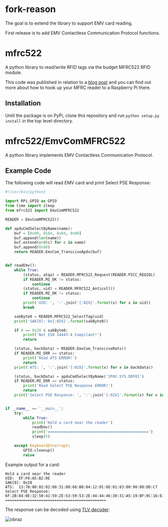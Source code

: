 # fork-reason

The goal is to extend the library to support EMV card reading.

First release is to add EMV Contactless Communication Protocol functions.

# mfrc522

A python library to read/write RFID tags via the budget MFRC522 RFID module.

This code was published in relation to a [blog post](https://pimylifeup.com/raspberry-pi-rfid-rc522/) and you can find out more about how to hook up your MFRC reader to a Raspberry Pi there.

## Installation

Until the package is on PyPi, clone this repository and run `python setup.py install` in the top level directory.

# mfrc522/EmvComMFRC522

A python library implements EMV Contactless Communication Protocol.

## Example Code

The following code will read EMV card and print Select PSE Response: 

```python
#!/usr/bin/python3

import RPi.GPIO as GPIO
from time import sleep
from mfrc522 import EmvComMFRC522

READER = EmvComMFRC522()

def apduCmdSelectByName(name):
    buf = [0x00, 0xA4, 0x04, 0x00]
    buf.append(len(name))
    buf.extend(ord(c) for c in name)
    buf.append(0x00)
    return READER.EmvCom_TransciveApdu(buf)


def readEmv():
    while True:
        (status, atqa) = READER.MFRC522_Request(READER.PICC_REQIDL)
        if READER.MI_OK != status:
            continue
        (status, uid) = READER.MFRC522_Anticoll()
        if READER.MI_OK != status:
            continue
        print('UID: ', ':'.join('{:02X}'.format(x) for x in uid))
        break

    sakByte0 = READER.MFRC522_SelectTag(uid)
    print('SAK[0]: 0x{:02X}'.format(sakByte0))

    if 0 == 0x20 & sakByte0:
        print('Not ISO 14443-4 Compilant!')
        return

    (status, backData) = READER.EmvCom_TransciveRats()
    if READER.MI_ERR == status:
        print('Read ATS ERROR!')
        return
    print('ATS: ', ':'.join('{:02X}'.format(x) for x in backData))

    (status, backData) = apduCmdSelectByName('2PAY.SYS.DDF01')
    if READER.MI_ERR == status:
        print('Read Select PSE Response ERROR!')
        return
    print('Select PSE Response: ', ':'.join('{:02X}'.format(x) for x in backData))


if __name__ == '__main__':
    try:
        while True:
            print('Hold a card near the reader')
            readEmv()
            print('=============================================')
            sleep(5)

    except KeyboardInterrupt:
        GPIO.cleanup()
        raise
```

Example output for a card:

```
Hold a card near the reader
UID:  EF:F6:A5:B2:0E
SAK[0]: 0x28
ATS:  13:78:80:82:02:80:31:80:66:B0:84:12:01:6E:01:83:00:90:00:DD:C7
Select PSE Response:  6F:2B:84:0E:32:50:41:59:2E:53:59:53:2E:44:44:46:30:31:A5:19:BF:0C:16:61:14:4F:07:A0:00:00:00:03:20:10:50:09:56:49:53:41:20:43:41:52:44:90:00
=============================================
```

The response can be decoded using [TLV decoder](https://emvlab.org/tlvutils/):

![obraz](https://user-images.githubusercontent.com/11823937/144728885-9c4fb121-578a-4b29-89df-3ad6a92c25fe.png)


